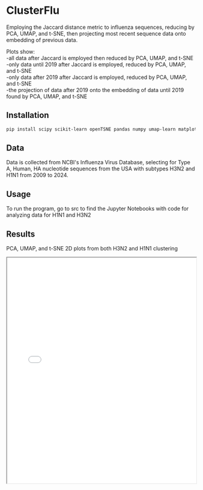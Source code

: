 # ClusterFlu
Employing the Jaccard distance metric to influenza sequences, reducing by PCA, UMAP, and t-SNE, then projecting most recent sequence data onto embedding of previous data.

Plots show:<br> 
-all data after Jaccard is employed then reduced by PCA, UMAP, and t-SNE<br>
-only data until 2019 after Jaccard is employed, reduced by PCA, UMAP, and t-SNE<br>
-only data after 2019 after Jaccard is employed, reduced by PCA, UMAP, and t-SNE<br>-the projection of data after 2019 onto the embedding of data until 2019 found by PCA, UMAP, and t-SNE


## Installation
```bash
pip install scipy scikit-learn openTSNE pandas numpy umap-learn matplotlib seaborn 
```
## Data
Data is collected from NCBI's Influenza Virus Database, selecting for Type A, Human, HA nucleotide sequences from the USA with subtypes H3N2 and H1N1 from 2009 to 2024. 

## Usage
To run the program, go to src to find the Jupyter Notebooks with code for analyzing data for H1N1 and H3N2 

## Results
PCA, UMAP, and t-SNE 2D plots from both H3N2 and H1N1 clustering

<iframe src="/../assets/H1N1_PCA_Date_Transformed_AllData.pdf" width="100%" height="600px"></iframe>


